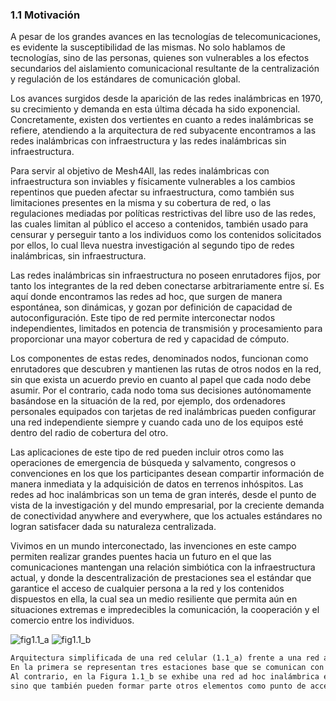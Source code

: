 ### 1.1 Motivación

A pesar de los grandes avances en las tecnologías de telecomunicaciones, es evidente la susceptibilidad de las mismas. No solo hablamos de tecnologías, sino de las personas, quienes son vulnerables a los efectos secundarios del aislamiento comunicacional resultante de la centralización y regulación de los estándares de comunicación global.

Los avances surgidos desde la aparición de las redes inalámbricas en 1970, su crecimiento y demanda en esta última década ha sido exponencial. Concretamente, existen dos vertientes en cuanto a redes inalámbricas se refiere, atendiendo a la arquitectura de red subyacente encontramos a las redes inalámbricas con infraestructura y las redes inalámbricas sin infraestructura.

Para servir al objetivo de Mesh4All, las redes inalámbricas con infraestructura son inviables y físicamente vulnerables a los cambios repentinos que pueden afectar su infraestructura, como también sus limitaciones presentes en la misma y su cobertura de red, o las regulaciones mediadas por políticas restrictivas del libre uso de las redes, las cuales limitan al público el acceso a contenidos, también usado para censurar y perseguir tanto a los individuos como los contenidos solicitados por ellos, lo cual lleva nuestra investigación al segundo tipo de redes inalámbricas, sin infraestructura.

Las redes inalámbricas sin infraestructura no poseen enrutadores fijos, por tanto los integrantes de la red deben conectarse arbitrariamente entre sí. Es aquí donde encontramos las redes ad hoc, que surgen de manera espontánea, son dinámicas, y gozan por definición de capacidad de autoconfiguración. Este tipo de red permite interconectar nodos independientes, limitados en potencia de transmisión y procesamiento para proporcionar una mayor cobertura de red y capacidad de cómputo.

Los componentes de estas redes, denominados nodos, funcionan como enrutadores que descubren y mantienen las rutas de otros nodos en la red, sin que exista un acuerdo previo en cuanto al papel que cada nodo debe asumir. Por el contrario, cada nodo toma sus decisiones autónomamente basándose en la situación de la red, por ejemplo, dos ordenadores personales equipados con tarjetas de red inalámbricas pueden configurar una red independiente siempre y cuando cada uno de los equipos esté dentro del radio de cobertura del otro.

Las aplicaciones de este tipo de red pueden incluir otros como las operaciones de emergencia de búsqueda y salvamento, congresos o convenciones en los que los participantes desean compartir información de manera inmediata y la adquisición de datos en terrenos inhóspitos. Las redes ad hoc inalámbricas son un tema de gran interés, desde el punto de vista de la investigación y del mundo empresarial, por la creciente demanda de conectividad anywhere and everywhere, que los actuales estándares no logran satisfacer dada su naturaleza centralizada.

Vivimos en un mundo interconectado, las invenciones en este campo permiten realizar grandes puentes hacia un futuro en el que las comunicaciones mantengan una relación simbiótica con la infraestructura actual, y donde la descentralización de prestaciones sea el estándar que garantice el acceso de cualquier persona a la red y los contenidos dispuestos en ella, la cual sea un medio resiliente que permita aún en situaciones extremas e impredecibles la comunicación, la cooperación y el comercio entre los individuos.

![fig1.1_a]()
![fig1.1_b]()
```txt
Arquitectura simplificada de una red celular (1.1_a) frente a una red ad hoc inalámbrica(1.1_b).
En la primera se representan tres estaciones base que se comunican con sus correspondientes nodos móviles.
Al contrario, en la Figura 1.1_b se exhibe una red ad hoc inalámbrica en la que los nodos no solo pueden ser dispositivos móviles, 
sino que también pueden formar parte otros elementos como punto de acceso.
```
